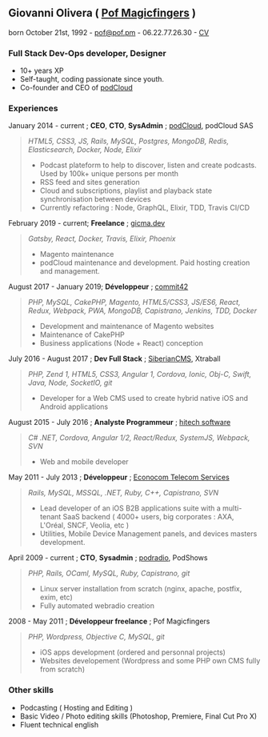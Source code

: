 ## Giovanni Olivera  ( [Pof Magicfingers](http://twitter.com/pofmagicfingers) )
   born October 21st, 1992 - pof@pof.pm - 06.22.77.26.30 - [CV](http://pof.pm/cv)

### Full Stack Dev-Ops developer, Designer
* 10+ years XP
* Self-taught, coding passionate since youth.
* Co-founder and CEO of [podCloud](https://podcloud.fr/)

### Experiences

January 2014 - current ; **CEO**, **CTO**, **SysAdmin** ; [podCloud](https://podcloud.fr/), podCloud SAS
> *HTML5, CSS3, JS, Rails, MySQL, Postgres, MongoDB, Redis, Elasticsearch, Docker, Node, Elixir*
> * Podcast plateform to help to discover, listen and create podcasts. Used by 100k+ unique persons per month
> * RSS feed and sites generation
> * Cloud and subscriptions, playlist and playback state synchronisation between devices
> * Currently refactoring  : Node, GraphQL, Elixir, TDD, Travis CI/CD

February 2019 - current; **Freelance** ; [gicma.dev](https://gicma.dev/)
> *Gatsby, React, Docker, Travis, Elixir, Phoenix*
> * Magento maintenance
> * podCloud maintenance and development. Paid hosting creation and management. 

August 2017 - January 2019; **Développeur** ; [commit42](https://commit42.fr/)
> *PHP, MySQL, CakePHP, Magento, HTML5/CSS3, JS/ES6, React, Redux, Webpack, PWA, MongoDB, Capistrano, Jenkins, TDD, Docker*
> * Development and maintenance of Magento websites
> * Maintenance of CakePHP
> * Business applications (Node + React) conception

July 2016 - August 2017 ; **Dev Full Stack** ; [SiberianCMS](http://siberiancms.com), Xtraball
> *PHP, Zend 1, HTML5, CSS3, Angular 1, Cordova, Ionic, Obj-C, Swift, Java, Node, SocketIO, git*
> * Developer for a Web CMS used to create hybrid native iOS and Android applications

August 2015 - July 2016 ; **Analyste Programmeur** ; [hitech software](https://www.hitech.fr/)
> *C# .NET, Cordova, Angular 1/2, React/Redux, SystemJS, Webpack, SVN*
> * Web and mobile developer

May 2011 - July 2013 ; **Développeur** ; [Econocom Telecom Services](http://econocom.fr)
> *Rails, MySQL, MSSQL, .NET, Ruby, C++, Capistrano, SVN*
> * Lead developer of an iOS B2B applications suite with a multi-tenant SaaS backend ( 4000+ users, big corporates : AXA, L'Oréal, SNCF, Veolia, etc )
> * Utilities, Mobile Device Management panels, and devices masters development.

April 2009 - current ; **CTO**, **Sysadmin** ; [podradio](http://podradio.fr/), PodShows
> *PHP, Rails, OCaml, MySQL, Ruby, Capistrano, git*
> * Linux server installation from scratch (nginx, apache, postfix, exim, etc)
> * Fully automated webradio creation

2008 - May 2011 ; **Développeur freelance** ; Pof Magicfingers
> *PHP, Wordpress, Objective C, MySQL, git*
> * iOS apps development (ordered and personnal projects)
> * Websites developement (Wordpress and some PHP own CMS fully from scratch)

### Other skills
* Podcasting ( Hosting and Editing )
* Basic Video / Photo editing skills (Photoshop, Premiere, Final Cut Pro X)
* Fluent technical english

